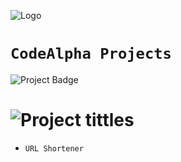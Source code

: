 ![Logo](https://www.codealpha.tech/img/codealphalogo.png)

# `CodeAlpha Projects`

   ![Project Badge](https://img.shields.io/badge/%20By-ABEL_MEKURIYA-red?style=for-the-badge)

# ![Project tittles](https://img.shields.io/badge/%20📍-PROJECTS-blue?style=for-the-badge)
   + `URL Shortener`


